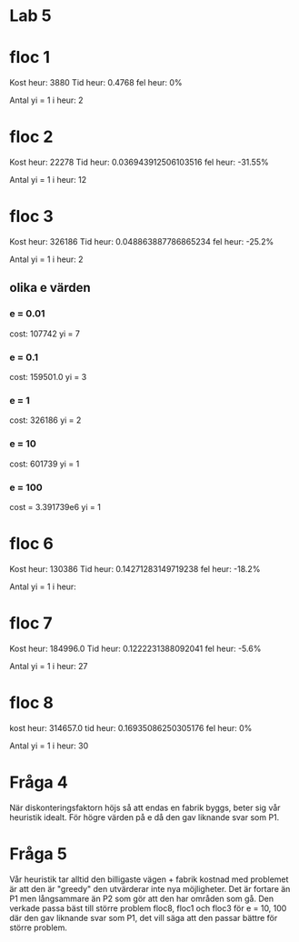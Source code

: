 # Lab 5

# floc 1

Kost heur: 3880
Tid heur: 0.4768
fel heur: 0%

Antal yi = 1 i heur: 2


# floc 2

Kost heur: 22278
Tid heur: 0.036943912506103516
fel heur: -31.55% 

Antal yi = 1 i heur: 12


# floc 3

Kost heur: 326186
Tid heur: 0.048863887786865234
fel heur: -25.2%

Antal yi = 1 i heur: 2

## olika e värden

### e = 0.01
cost: 107742
yi = 7

### e = 0.1
cost: 159501.0
yi =  3
### e = 1
cost: 326186
yi = 2

### e = 10
cost: 601739
yi = 1

### e = 100
cost = 3.391739e6
yi = 1

# floc 6

Kost heur: 130386
Tid heur: 0.14271283149719238
fel heur: -18.2% 

Antal yi = 1 i heur: 


# floc 7

Kost heur: 184996.0
Tid heur: 0.1222231388092041
fel heur: -5.6%

Antal yi = 1 i heur: 27

# floc 8

kost heur: 314657.0
tid heur: 0.16935086250305176
fel heur: 0%

Antal yi = 1 i heur: 30



# Fråga 4
När diskonteringsfaktorn höjs så att endas en fabrik byggs, beter sig vår heuristik idealt. För högre värden på e då den gav liknande svar som P1. 

# Fråga 5
Vår heuristik tar alltid den billigaste vägen + fabrik kostnad med problemet är att den är "greedy" den utvärderar inte nya möjligheter. Det är fortare än P1 men långsammare än P2 som gör att den har områden som gå. Den verkade passa bäst till större problem floc8, floc1 och floc3 för e = 10, 100 där den gav liknande svar som P1, det vill säga att den passar bättre för större problem.